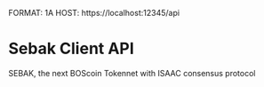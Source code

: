 FORMAT: 1A
HOST: https://localhost:12345/api

# Sebak Client API
SEBAK, the next BOScoin Tokennet with ISAAC consensus protocol 

<!-- partial(v1/accounts.md) -->
<!-- partial(v1/models.md) -->
<!-- partial(/v1/transactions.md) -->

<!-- include(v1/accounts.md) -->
<!-- include(v1/transactions.md) -->
<!-- include(v1/models.md) -->
